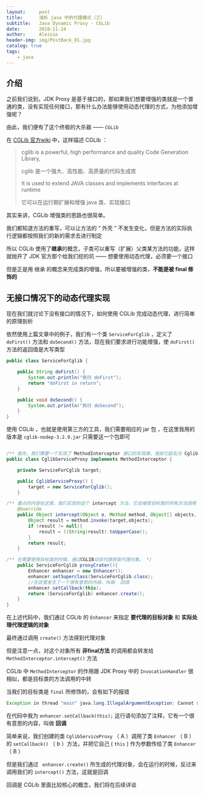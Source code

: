 ```yaml
---
layout:     post
title:      浅析 java 中的代理模式（三）
subtitle:   Java Dynamic Proxy - CGLib
date:       2018-11-14
author:     Alessio
header-img: img/PostBack_01.jpg
catalog: true
tags:
    - java
---
```

## 介绍

之前我们说到，JDK Proxy 是基于接口的，那如果我们想要增强的类就是一个普通的类，没有实现任何接口，那有什么办法能够使用动态代理的方式，为他添加增强呢？

由此，我们便有了这个终极的大杀器 —— `CGLib` 

在 [CGLib 官方wiki](https://github.com/cglib/cglib/wiki) 中，这样描述 CGLib ：

> cglib is a powerful, high performance and quality Code Generation Library,
>  
> cglib 是一个强大、高性能、高质量的代码生成库
> 
> It is used to extend JAVA classes and implements interfaces at runtime
> 
> 它可以在运行期扩展和增强 java 类、实现接口


其实来讲，CGLib 增强类的思路也很简单。

我们都知道方法的重写，可以让方法的 “ 外壳 ” 不发生变化，但是方法的实际执行逻辑都按照我们的新的需求去进行制定

所以 CGLib 使用了**继承**的概念，子类可以重写（扩展）父类某方法的功能，这样就抛开了 JDK 官方那个给我们挖的坑 —— 想要使用动态代理，必须要一个接口

但是正是用 继承 的概念来完成类的增强，所以要被增强的类，**不能是被 final 修饰的**

## 无接口情况下的动态代理实现

现在我们就讨论下没有接口的情况下，如何使用 CGLib 完成动态代理，进行简单的原理剖析

依然使用上篇文章中的例子，我们有一个类 `ServiceForCglib` ，定义了 `doFirst()` 方法和 `doSecond()` 方法，现在我们要求进行功能增强，使 `doFirst()` 方法的返回值是大写类型

```java
public class ServiceForCglib {

    public String doFirst() {
        System.out.println("执行 doFirst");
        return "doFirst in return";
    }

    public void doSecond() {
        System.out.println("执行 doSecond");
    }
}
```

使用 CGLib ，也就是使用第三方的工具，我们需要相应的 jar 包 ，在这里我用的版本是 `cglib-nodep-3.2.9.jar` 只需要这一个包即可

```java

/** 首先，我们需要一个实现了 MethodInterceptor 接口的实现类，我给它起名为 CglibServiceProxy */
public class CglibServiceProxy implements MethodInterceptor {

    private ServiceForCglib target;

    public CglibServiceProxy() {
        target = new ServiceForCglib();
    }

/** 重点的内容在这里，我们实现的这个 intercept 方法，它会接受目标类的所有方法调用 */
    @Override
    public Object intercept(Object o, Method method, Object[] objects, MethodProxy methodProxy) throws Throwable {
        Object result = method.invoke(target,objects);
        if (result != null){
            result = ((String)result).toUpperCase();
        }
        return result;
    }

/** 在需要使用目标类的时候，通过CGLIB动态代理获取代理对象。 */
    public ServiceForCglib proxyCrater(){
        Enhancer enhancer = new Enhancer();
        enhancer.setSuperclass(ServiceForCglib.class);
        //在这里发生了一个很有意思的内容，叫做  回调 
        enhancer.setCallback(this);
        return (ServiceForCglib) enhancer.create();
    }
}
```

在上述代码中，我们通过 CGLib 的 `Enhancer` 来指定 **要代理的目标对象** 和 **实际处理代理逻辑的对象**

最终通过调用 `create()` 方法得到代理对象

但是注意一点，对这个对象所有 **非final方法** 的调用都会转发给 `MethodInterceptor.intercept()` 方法

CGLib 中 `MethodInterceptor` 的作用跟 JDK Proxy 中的 `InvocationHandler` 很相似，都是目标类的方法调用的中转

当我们的目标类是 `final` 所修饰的，会有如下的报错
```java
Exception in thread "main" java.lang.IllegalArgumentException: Cannot subclass final class com.picconce.notetest.dproxy.cglibservice.ServiceForCglib
```

在代码中我为 `enhancer.setCallback(this);` 这行语句添加了注释，它有一个很有意思的内容，叫做 **回调**

简单来说，我们创建的类 `CglibServiceProxy` （ A ）调用了类 `Enhancer` （ B ）的 `setCallback()` （ b ）方法，并把它自己 ( `this` ) 作为参数传给了类 `Enhancer` （ B ）

但是我们通过 ` enhancer.create()` 所生成的代理对象，会在运行的时候，反过来调用我们的 `intercept()` 方法，这就是回调

回调是 CGLib 里面比较核心的概念，我们将在后续详谈